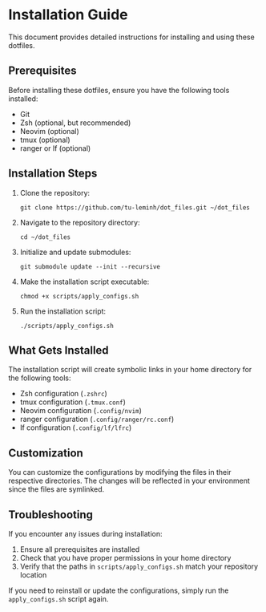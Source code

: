 # Installation Guide

This document provides detailed instructions for installing and using these dotfiles.

## Prerequisites

Before installing these dotfiles, ensure you have the following tools installed:
- Git
- Zsh (optional, but recommended)
- Neovim (optional)
- tmux (optional)
- ranger or lf (optional)

## Installation Steps

1. Clone the repository:
   ```
   git clone https://github.com/tu-leminh/dot_files.git ~/dot_files
   ```

2. Navigate to the repository directory:
   ```
   cd ~/dot_files
   ```

3. Initialize and update submodules:
   ```
   git submodule update --init --recursive
   ```

4. Make the installation script executable:
   ```
   chmod +x scripts/apply_configs.sh
   ```

5. Run the installation script:
   ```
   ./scripts/apply_configs.sh
   ```

## What Gets Installed

The installation script will create symbolic links in your home directory for the following tools:

- Zsh configuration (`.zshrc`)
- tmux configuration (`.tmux.conf`)
- Neovim configuration (`.config/nvim`)
- ranger configuration (`.config/ranger/rc.conf`)
- lf configuration (`.config/lf/lfrc`)

## Customization

You can customize the configurations by modifying the files in their respective directories. The changes will be reflected in your environment since the files are symlinked.

## Troubleshooting

If you encounter any issues during installation:

1. Ensure all prerequisites are installed
2. Check that you have proper permissions in your home directory
3. Verify that the paths in `scripts/apply_configs.sh` match your repository location

If you need to reinstall or update the configurations, simply run the `apply_configs.sh` script again.